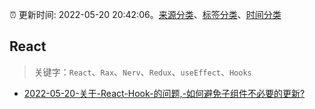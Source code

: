 :alarm_clock: 更新时间: 2022-05-20 20:42:06。[来源分类](../README.md)、[标签分类](../TAGS.md)、[时间分类](../TIMELINE.md)

## React


> 关键字：`React`、`Rax`、`Nerv`、`Redux`、`useEffect`、`Hooks`



- [2022-05-20-关于-React-Hook-的问题,-如何避免子组件不必要的更新?](https://www.v2ex.com/t/854260) 